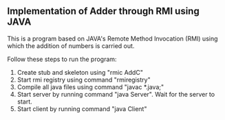 
## Implementation of Adder through RMI using JAVA

This is a program based on JAVA's Remote Method Invocation (RMI) using which the addition of numbers is carried out.

Follow these steps to run the program:

1. Create stub and skeleton using "rmic AddC"
2. Start rmi registry using command "rmiregistry"
3. Compile all java files using command "javac *.java;"
4. Start server by running command "java Server". Wait for the server to start.
5. Start client by running command "java Client"